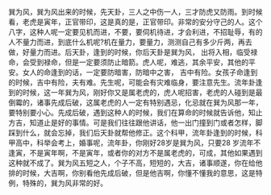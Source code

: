 巽为风，巽为风出来的时候，先天卦，三人之中伤一人，三才防虎又防雨。到时候看，老虎是寅年，正官带印，这是真的是，正官带印。非常的安分守己的人。这个八字，这种人呢一定要见机而进，不要，要伺机待进，才会利进，不招耻辱，有的人不量力而进，到底什么机呢?机在量力，要量力，测测自己有多少斤两，再去做，好量力而进。后天卦，逢到的时候，你后天卦是巽为风， 出将入相，临受禄命，会受到禄命，但是一定要须防止暗箭。虎人呢，难逃，其余平安，其他的平安。女人的命逢到的话，一定要防暗害，防暗中之害， 吉中有险。女孩子命逢到的时候，吉中有险，夫有难。先生呢，可能会有灾难临身，要注意先生。流年卦逢到的时候，这一年巽为风，刚好你又是属老虎的，虎人呢招害，老虎的人碰到是最倒霉的，诸事先成后破，这属老虎的人一定有特别遇忌，化忌就在巽为风那一年，要特别要小心。先成后破，遇到这种人的时候，我们在算命的时候就告诉他，知止方吉，知道止是好的事情。可是我们往往跟他讲话，他一出门撞到门或者怎样，脚踩到什么，就会忘掉，我们后天卦就帮他修正。这个科甲，流年卦逢到的时候，科甲高中，科举会考上，婚事呢，流年卦，你刚好28岁是巽为风，只要28 岁流年不逢寅，不是寅年啊，不是寅年，或者你的对方不是属老虎的，可成，其他如果遇到这种就不成了。巽为风五短之人，个子不高，短短的，大吉，诸事顺遂，你在给他排的时候，大吉啊，你别看他先成后破，但是他吉啊，你懂不懂我的意思，这是特例，特殊的，巽为风非常的好。